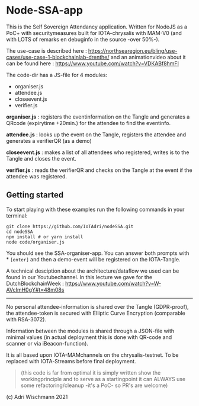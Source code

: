# Node-SSA-app

This is the Self Sovereign Attendancy application.
Written for NodeJS as a PoC+ with securitymeasures built for IOTA-chrysalis with MAM-V0 (and with LOTS of remarks en debuginfo in the source -over 50%-).

The use-case is described here : https://northsearegion.eu/bling/use-cases/use-case-1-blockchainlab-drenthe/ and an animationvideo about it can be found here : https://www.youtube.com/watch?v=VDKABf8hmFI

The code-dir has a JS-file for 4 modules:

- organiser.js
- attendee.js
- closeevent.js
- verifier.js

**organiser.js** : registers the eventinformation on the Tangle and generates a QRcode (expirytime +20min.) for the attendee to find the eventinfo.

**attendee.js** : looks up the event on the Tangle, registers the attendee and generates a verifierQR (as a demo)

**closeevent.js** : makes a list of all attendees who registered, writes is to the Tangle and closes the event.

**verifier.js** : reads the verifierQR and checks on the Tangle at the event if the attendee was registered.

## Getting started

To start playing with these examples run the following commands in your terminal:

```
git clone https://github.com/IoTAdri/nodeSSA.git
cd nodeSSA
npm install # or yarn install
node code/organiser.js
```

You should see the SSA-organiser-app. You can answer both prompts with \* `[enter]` and then a demo-event will be registered on the IOTA-Tangle.

A technical desciption about the architecture/dataflow we used can be found in our Youtubechannel. In this lecture we gave for the DutchBlockchainWeek : https://www.youtube.com/watch?v=W-AVcImH0gY#t=48m08s

---

No personal attendee-information is shared over the Tangle (GDPR-proof), the attendee-token is secured with Elliptic Curve Encryption (comparable with RSA-3072).

Information between the modules is shared through a JSON-file with minimal values (in actual deployment this is done with QR-code and scanner or via iBeacon-function).

It is all based upon IOTA-MAMchannels on the chrysalis-testnet. To be replaced with IOTA-Streams before final deployment.

> (this code is far from optimal it is simply written show the workingprinciple and to serve as a startingpoint it can ALWAYS use some refactoring/cleanup -it's a PoC- so PR's are welcome)

(c) Adri Wischmann 2021
